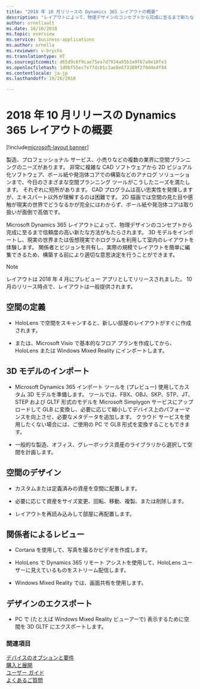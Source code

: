 ```yaml
---
title: "2018 年 10 月リリースの Dynamics 365 レイアウトの概要"
description: "レイアウトによって、物理デザインのコンセプトから完成に至るまで新たな方法がもたらされます。"
author: ornellaalt
ms.date: 10/10/2018
ms.topic: overview
ms.service: business-applications
ms.author: ornella
ms.reviewer: v-brycho
ms.translationtype: HT
ms.sourcegitcommit: d65d9c6f9cae75ea7d7934a95b3a9f67a9e10fe3
ms.openlocfilehash: 1d0bf55ec7e77dc01c3ae8e673309f279d4e4f84
ms.contentlocale: ja-jp
ms.lasthandoff: 10/26/2018

---
```


# <a name="overview-of-dynamics-365-layout-october-18-release"></a>2018 年 10 月リリースの Dynamics 365 レイアウトの概要

[!include[microsoft-layout banner](../includes/microsoft-layout.md)]

製造、プロフェッショナル サービス、小売りなどの複数の業界に空間プランニングのニーズがあります。 非常に複雑な CAD ソフトウェアから 2D ビジュアル化ソフトウェア、ボール紙や発泡体コアでの構築などのアナログ ソリューションまで、今日のさまざまな空間プランニング ツールがこうしたニーズを満たします。 それぞれに短所があります。 CAD プログラムは高い忠実性を発揮しますが、エキスパート以外が理解するのは困難です。 2D 描画では空間の見た目や感触が現実の世界でどうなるかが完全にはわからず、ボール紙や発泡体コアは取り扱いが面倒で高価です。

Microsoft Dynamics 365 レイアウトによって、物理デザインのコンセプトから完成に至るまで信頼度の高い新たな方法がもたらされます。 3D モデルをインポートし、現実の世界または仮想現実でホログラムを利用して室内のレイアウトを体験します。 関係者とビジョンを共有し、実際の規模でレイアウトを簡単に編集できるため、構築する前により適切な意思決定を行うことができます。

> [!NOTE]
> レイアウトは 2018 年 4 月にプレビュー アプリとしてリリースされました。 10 月のリリース時点で、レイアウトは一般提供されます。

## <a name="define-your-space"></a>空間の定義

-   HoloLens で空間をスキャンすると、新しい部屋のレイアウトがすぐに作成されます。

-   または、Microsoft Visio で基本的なフロア プランを作成してから、HoloLens または Windows Mixed Reality にインポートします。

## <a name="import-3d-models"></a>3D モデルのインポート

-   Microsoft Dynamics 365 インポート ツールを (プレビュー) 使用してカスタム 3D モデルを準備します。 ツールでは、FBX、OBJ、SKP、STP、JT、STEP および GLTF 形式のモデルを Microsoft Simplygon サービスにアップロードして GLB に変換し、必要に応じて縮小してデバイス上のパフォーマンスを向上させ、必要なメタデータを追加します。 クラウド サービスを使用したくない場合には、ご使用の PC で GLB 形式を変換することもできます。

-   一般的な製造、オフィス、グレーボックス資産のライブラリから選択して空間を計画します。

## <a name="design-your-space"></a>空間のデザイン

-   カスタムまたは定義済みの資産を空間に配置します。

-   必要に応じて資産をサイズ変更、回転、移動、複製、または削除します。

-   レイアウトを再読み込みして部屋に再配置します。

## <a name="review-with-stakeholders"></a>関係者によるレビュー

-   Cortana を使用して、写真を撮るかビデオを作成します。

-   HoloLens で Dynamics 365 リモート アシストを使用して、HoloLens ユーザーに見えているものをストリーム配信します。

-   Windows Mixed Reality では、画面共有を使用します。

## <a name="export-your-design"></a>デザインのエクスポート

-   PC で (たとえば Windows Mixed Reality ビューアーで) 表示するために空間を 3D GLTF にエクスポートします。


### <a name="see-also"></a>関連項目
[デバイスのオプションと要件](https://docs.microsoft.com/dynamics365/mixed-reality/layout/requirements) <br>
[購入と展開](https://docs.microsoft.com/dynamics365/mixed-reality/licensing/buy-and-deploy) <br>
[ユーザー ガイド](https://docs.microsoft.com/dynamics365/mixed-reality/layout/user-guide) <br>
[よくあるご質問](https://docs.microsoft.com/dynamics365/mixed-reality/layout/faq)


